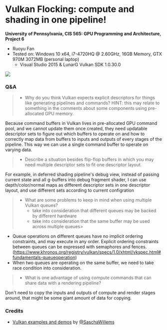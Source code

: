 Vulkan Flocking: compute and shading in one pipeline!
======================

**University of Pennsylvania, CIS 565: GPU Programming and Architecture, Project 6**

* Ruoyu Fan
* Tested on: Windows 10 x64, i7-4720HQ @ 2.60GHz, 16GB Memory, GTX 970M 3072MB (personal laptop)
  * Visual Studio 2015 & LunarG Vulkan SDK 1.0.30.0

![](screenshots/1.gif)

### Q&A

> * Why do you think Vulkan expects explicit descriptors for things like
generating pipelines and commands? HINT: this may relate to something in the
comments about some components using pre-allocated GPU memory.

Because command buffers in Vulkan lives in pre-allocated GPU command pool, and we cannot
update them once created, they need updatable descriptor sets to figure out which
buffers to operate on and how to correctly map data from buffers to inputs and outputs of every stages of the pipeline.
This way we can use a single command buffer to operate on varying data.

> * Describe a situation besides flip-flop buffers in which you may need multiple
descriptor sets to fit one descriptor layout.

For example, in deferred shading pipeline's debug view, instead of passing current state and all g-buffers into debug fragment shader, I can use depth/color/normal maps as different descriptor sets in one descriptor layout, and use different sets according to current configration

> * What are some problems to keep in mind when using multiple Vulkan queues?
>   * take into consideration that different queues may be backed by different hardware
>   * take into consideration that the same buffer may be used across multiple queues>

* Queue operations on different queues have no implicit ordering constraints, and may execute in any order. Explicit ordering constraints between queues can be expressed with semaphores and fences. (https://www.khronos.org/registry/vulkan/specs/1.0/xhtml/vkspec.html#fundamentals-queueoperation)
* When two queues are operating on the same buffer, we need to take race condition into consideration.

> * What is one advantage of using compute commands that can share data with a
rendering pipeline?

Don't need to copy the inputs and outputs of compute and render stages around, that might be some giant amount of data for copying.

### Credits

* [Vulkan examples and demos](https://github.com/SaschaWillems/Vulkan) by [@SaschaWillems](https://github.com/SaschaWillems)
